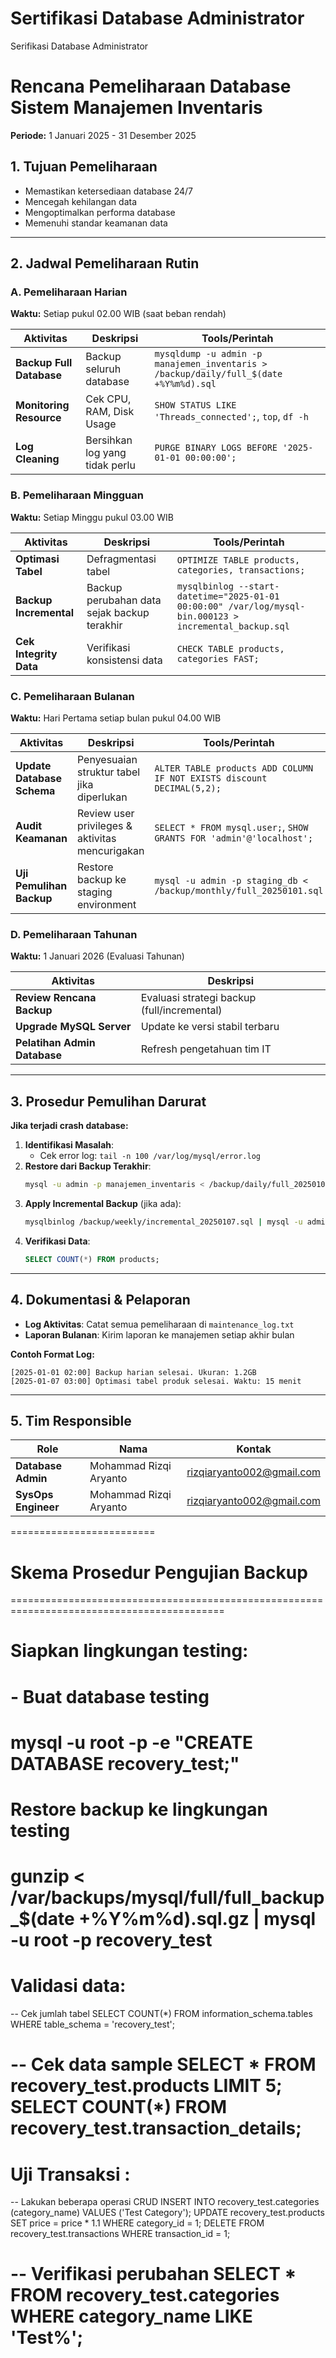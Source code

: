 # Sertifikasi Database Administrator
 Serifikasi Database Administrator
# **Rencana Pemeliharaan Database Sistem Manajemen Inventaris**
**Periode:** 1 Januari 2025 - 31 Desember 2025

## **1. Tujuan Pemeliharaan**
- Memastikan ketersediaan database 24/7
- Mencegah kehilangan data
- Mengoptimalkan performa database
- Memenuhi standar keamanan data

---

## **2. Jadwal Pemeliharaan Rutin**

### **A. Pemeliharaan Harian**
**Waktu:** Setiap pukul 02.00 WIB (saat beban rendah)

| Aktivitas | Deskripsi | Tools/Perintah |
|-----------|-----------|----------------|
| **Backup Full Database** | Backup seluruh database | `mysqldump -u admin -p manajemen_inventaris > /backup/daily/full_$(date +%Y%m%d).sql` |
| **Monitoring Resource** | Cek CPU, RAM, Disk Usage | `SHOW STATUS LIKE 'Threads_connected';`, `top`, `df -h` |
| **Log Cleaning** | Bersihkan log yang tidak perlu | `PURGE BINARY LOGS BEFORE '2025-01-01 00:00:00';` |

### **B. Pemeliharaan Mingguan**
**Waktu:** Setiap Minggu pukul 03.00 WIB

| Aktivitas | Deskripsi | Tools/Perintah |
|-----------|-----------|----------------|
| **Optimasi Tabel** | Defragmentasi tabel | `OPTIMIZE TABLE products, categories, transactions;` |
| **Backup Incremental** | Backup perubahan data sejak backup terakhir | `mysqlbinlog --start-datetime="2025-01-01 00:00:00" /var/log/mysql-bin.000123 > incremental_backup.sql` |
| **Cek Integrity Data** | Verifikasi konsistensi data | `CHECK TABLE products, categories FAST;` |

### **C. Pemeliharaan Bulanan**
**Waktu:** Hari Pertama setiap bulan pukul 04.00 WIB

| Aktivitas | Deskripsi | Tools/Perintah |
|-----------|-----------|----------------|
| **Update Database Schema** | Penyesuaian struktur tabel jika diperlukan | `ALTER TABLE products ADD COLUMN IF NOT EXISTS discount DECIMAL(5,2);` |
| **Audit Keamanan** | Review user privileges & aktivitas mencurigakan | `SELECT * FROM mysql.user;`, `SHOW GRANTS FOR 'admin'@'localhost';` |
| **Uji Pemulihan Backup** | Restore backup ke staging environment | `mysql -u admin -p staging_db < /backup/monthly/full_20250101.sql` |

### **D. Pemeliharaan Tahunan**
**Waktu:** 1 Januari 2026 (Evaluasi Tahunan)

| Aktivitas | Deskripsi |
|-----------|-----------|
| **Review Rencana Backup** | Evaluasi strategi backup (full/incremental) |
| **Upgrade MySQL Server** | Update ke versi stabil terbaru |
| **Pelatihan Admin Database** | Refresh pengetahuan tim IT |

---

## **3. Prosedur Pemulihan Darurat**
**Jika terjadi crash database:**
1. **Identifikasi Masalah**:
   - Cek error log: `tail -n 100 /var/log/mysql/error.log`
2. **Restore dari Backup Terakhir**:
   ```bash
   mysql -u admin -p manajemen_inventaris < /backup/daily/full_20250101.sql
   ```
3. **Apply Incremental Backup** (jika ada):
   ```bash
   mysqlbinlog /backup/weekly/incremental_20250107.sql | mysql -u admin -p
   ```
4. **Verifikasi Data**:
   ```sql
   SELECT COUNT(*) FROM products;
   ```

---

## **4. Dokumentasi & Pelaporan**
- **Log Aktivitas**: Catat semua pemeliharaan di `maintenance_log.txt`
- **Laporan Bulanan**: Kirim laporan ke manajemen setiap akhir bulan

**Contoh Format Log:**
```
[2025-01-01 02:00] Backup harian selesai. Ukuran: 1.2GB
[2025-01-07 03:00] Optimasi tabel produk selesai. Waktu: 15 menit
```

---

## **5. Tim Responsible**
| Role | Nama | Kontak |
|------|------|--------|
| **Database Admin** | Mohammad Rizqi Aryanto | rizqiaryanto002@gmail.com |
| **SysOps Engineer** | Mohammad Rizqi Aryanto | rizqiaryanto002@gmail.com |
=========================
# Skema Prosedur Pengujian Backup
===========================================================================================
# Siapkan lingkungan testing:
# - Buat database testing

mysql -u root -p -e "CREATE DATABASE recovery_test;"
===========================================================================================
# Restore backup ke lingkungan testing
gunzip < /var/backups/mysql/full/full_backup_$(date +%Y%m%d).sql.gz | mysql -u root -p recovery_test
===========================================================================================
# Validasi data:
-- Cek jumlah tabel
SELECT COUNT(*) FROM information_schema.tables
WHERE table_schema = 'recovery_test';

-- Cek data sample
SELECT * FROM recovery_test.products LIMIT 5;
SELECT COUNT(*) FROM recovery_test.transaction_details;
===========================================================================================
# Uji Transaksi :
-- Lakukan beberapa operasi CRUD
INSERT INTO recovery_test.categories (category_name) VALUES ('Test Category');
UPDATE recovery_test.products SET price = price * 1.1 WHERE category_id = 1;
DELETE FROM recovery_test.transactions WHERE transaction_id = 1;

-- Verifikasi perubahan
SELECT * FROM recovery_test.categories WHERE category_name LIKE 'Test%';
===========================================================================================
